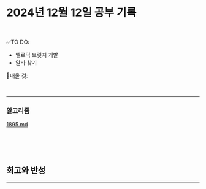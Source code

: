 # 2024년 12월 12일 공부 기록 

<br>

✅TO DO: 

- 멜로딕 브릿지 개발
- 알바 찾기

💭배울 것:


<br>

---







### 알고리즘

[1895.md](..%2F..%2F..%2FAlgorithm%2FSolvedProblem%2F%EB%9E%9C%EB%8D%A4%EB%A7%88%EB%9D%BC%ED%86%A4%2F021%7E040%2F%EC%BD%94%EC%8A%A4-028%2F1895%2F1895.md)


<br><br><br>





## 회고와 반성

---

